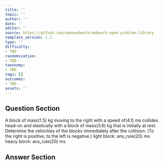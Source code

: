 ```yaml
---
title: ''
topic: ''
author: ''
date: ''
editor: ''
source: https://github.com/openwebwork/webwork-open-problem-library
template_version: 1.1
type: ''
difficulty:
- TBD
randomization:
- TBD
taxonomy:
- TBD
tags: []
outcomes:
- TBD
assets: ''
---
```


## Question Section 

 
  
A block of mass(1.5) kg moving to the right with a speed of(4.1) ms collides head-on and elastically with a block of mass(3.6) kg that is initially at rest. Determine the velocities of the blocks immediately after the collision. (To the right is positive, to the left is negative.) 
light block: ans_rule(20) ms  
heavy block: ans_rule(20) ms



## Answer Section

